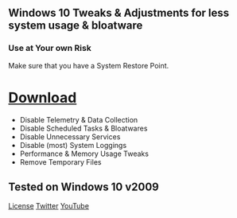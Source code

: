 ## Windows 10 Tweaks &amp; Adjustments for less system usage & bloatware 

### Use at Your own Risk
Make sure that you have a System Restore Point.

# [Download](https://github.com/SanGraphic/Windows-10/archive/refs/heads/main.zip)

- Disable Telemetry & Data Collection
- Disable Scheduled Tasks & Bloatwares
- Disable Unnecessary Services
- Disable (most) System Loggings
- Performance & Memory Usage Tweaks
- Remove Temporary Files

## Tested on Windows 10 v2009

[License](https://github.com/SanGraphic/Windows-10/blob/main/LICENSE)
[Twitter](https://twitter.com/sangraphic)
[YouTube](https://youtube.com/c/sangamerg)

